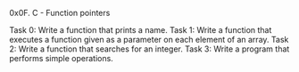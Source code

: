 0x0F. C - Function pointers

Task 0: Write a function that prints a name.
Task 1: Write a function that executes a function given as a parameter on each element of an array.
Task 2: Write a function that searches for an integer.
Task 3: Write a program that performs simple operations.
